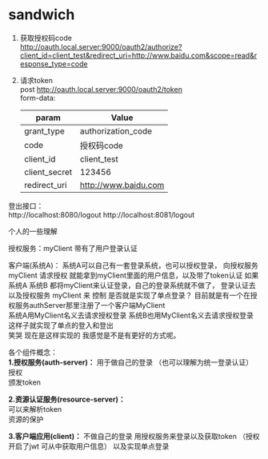 # sandwich


1. 获取授权码code  
http://oauth.local.server:9000/oauth2/authorize?client_id=client_test&redirect_uri=http://www.baidu.com&scope=read&response_type=code
2. 请求token  
post http://oauth.local.server:9000/oauth2/token  
form-data:  
  
   param     | Value
   -------- | -----
   grant_type  | authorization_code
   code  | 授权码code
   client_id  | client_test
   client_secret  | 123456
   redirect_uri  | http://www.baidu.com



登出接口：  
http://localhost:8080/logout
http://localhost:8081/logout





个人的一些理解


授权服务：myClient   带有了用户登录认证


客户端(系统A)：  系统A可以自己有一套登录系统，也可以授权登录，  向授权服务myClient  请求授权  就能拿到myClient里面的用户信息，以及带了token认证
如果系统A 系统B 都将myClient来认证登录，自己的登录系统就不做了， 登录认证去以及授权服务 myClient 来 控制  是否就是实现了单点登录？
目前就是有一个在授权服务authServer那里注册了一个客户端MyClient  
系统A用MyClient名义去请求授权登录   系统B也用MyClient名义去请求授权登录  这样子就实现了单点的登入和登出  
笑哭 现在是这样实现的  我感觉是不是有更好的方式呢。


各个组件概念：  
**1.授权服务(auth-server)：**
用于做自己的登录 （也可以理解为统一登录认证）
授权   
颁发token  


**2.资源认证服务(resource-server)：**  
可以来解析token  
资源的保护



**3.客户端应用(client)：**
不做自己的登录  用授权服务来登录以及获取token  （授权开启了jwt 可从中获取用户信息） 以及实现单点登录








